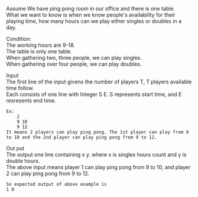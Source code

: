 Assume We have ping pong room in our office and there is one table.								
What we want to know is when we know people's availability for their playing time, how many hours can we play either singles or doubles in a day.								
								
Condition:								
The working hours are 9-18.								
The table is only one table.								
When gathering two, three people, we can play singles.								
When gathering over four people, we can play doubles.								
								
Input								
	The first line of the input givens the number of players T, T players available time follow.							
	Each consists of one line with Integer S E. S represents start time, and E resresents end time.							
								
	Ex:							
		2
		9 10
		9 12							
	It means 2 players can play ping pong. The 1st player can play from 9 to 10 and the 2nd player can play ping pong from 9 to 12.							
								
Out put								
	The output one line containing x y. where x is singles hours count and y is double hours.							
	The above input means player 1 can play ping pong from 9 to 10, and player 2 can play ping pong from 9 to 12.							
								
	So expected output of above example is							
	1 0							